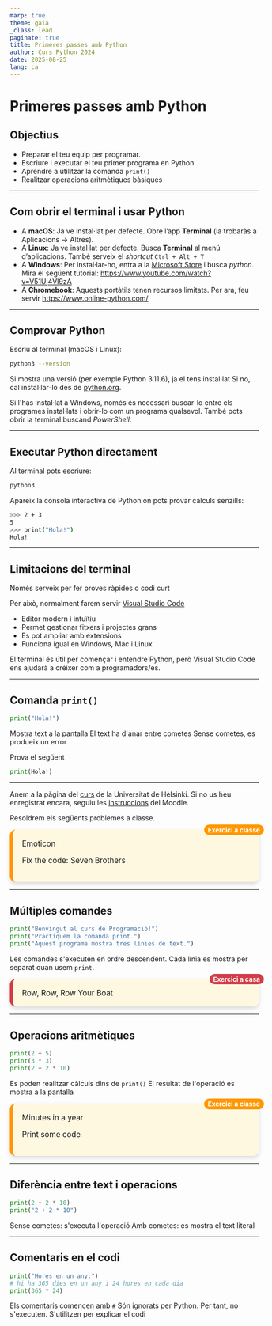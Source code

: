 ```yaml
---
marp: true
theme: gaia
_class: lead
paginate: true
title: Primeres passes amb Python
author: Curs Python 2024
date: 2025-08-25
lang: ca
---
```


<style>
.exercici-classe, .exercici-casa {
  position: relative;
  border-radius: 12px;
  background: #fff8e1;
  padding: 1.2em;
  margin: 1em 0;
  box-shadow: 0 4px 8px rgba(0,0,0,0.15);
  
  font-size: 1.1em;
}

.exercici-classe{
  border-left: 6px solid #ff9800;
}

.exercici-casa{
  border-left: 6px solid #d23d48;
}

/* Exercici a classe */
.exercici-classe::before {
  content: "Exercici a classe";
  position: absolute;
  top: -10px;
  right: -10px;
  background: #ff9800;   /* verd */
  color: white;
  padding: 0.2em 0.6em;
  border-radius: 12px;
  font-size: 0.85em;
  font-weight: bold;
}

/* Exercici a casa */
.exercici-casa::before {
  content: "Exercici a casa";
  position: absolute;
  top: -10px;
  right: -10px;
  background: #d23d48;   /* blau */
  color: white;
  padding: 0.2em 0.6em;
  border-radius: 12px;
  font-size: 0.85em;
  font-weight: bold;
}

section::after {
  content: attr(data-marpit-pagination) '/' attr(data-marpit-pagination-total);
}
</style>

# Primeres passes amb Python

## Objectius

- Preparar el teu equip per programar.
- Escriure i executar el teu primer programa en Python
- Aprendre a utilitzar la comanda `print()`
- Realitzar operacions aritmètiques bàsiques

---

## Com obrir el terminal i usar Python

- A **macOS**: Ja ve instal·lat per defecte. Obre l’app **Terminal** (la trobaràs a Aplicacions → Altres).
- A **Linux**: Ja ve instal·lat per defecte. Busca **Terminal** al menú d’aplicacions. També serveix el _shortcut_ `Ctrl + Alt + T`
- A **Windows**: Per instal·lar-ho, entra a la [Microsoft Store](https://apps.microsoft.com) i busca _python_. Mira el següent tutorial: https://www.youtube.com/watch?v=V51Uj4Vl9zA
- A **Chromebook**: Aquests portàtils tenen recursos limitats. Per ara, feu servir https://www.online-python.com/

---

## Comprovar Python

Escriu al terminal (macOS i Linux):

```bash
python3 --version
```

Si mostra una versió (per exemple Python 3.11.6), ja el tens instal·lat Si no, cal instal·lar-lo des de [python.org](python.org).

Si l'has instal·lat a Windows, només és necessari buscar-lo entre els programes instal·lats i obrir-lo com un programa qualsevol. També pots obrir la terminal buscand _PowerShell_.

---

## Executar Python directament

Al terminal pots escriure:

```bash
python3
```

Apareix la consola interactiva de Python on pots provar càlculs senzills:

```bash
>>> 2 + 3
5
>>> print("Hola!")
Hola!
```

---

## Limitacions del terminal

Només serveix per fer proves ràpides o codi curt

Per això, normalment farem servir [Visual Studio Code](https://code.visualstudio.com/)

- Editor modern i intuïtiu
- Permet gestionar fitxers i projectes grans
- Es pot ampliar amb extensions
- Funciona igual en Windows, Mac i Linux

El terminal és útil per començar i entendre Python, però Visual Studio Code ens ajudarà a créixer com a programadors/es.

---

## Comanda `print()`

```python
print("Hola!")
```

Mostra text a la pantalla
El text ha d'anar entre cometes
Sense cometes, es produeix un error

Prova el següent

```python
print(Hola!)
```

---

Anem a la pàgina del [curs](https://programming-24.mooc.fi/) de la Universitat de Hèlsinki. Si no us heu enregistrat encara, seguiu les [instruccions](https://educaciodigital.cat/ies-viladegracia/moodle/mod/page/view.php?id=352247) del Moodle.

Resoldrem els següents problemes a classe.

<div class="exercici-classe">
  Emoticon
  
  Fix the code: Seven Brothers
</div>

---

## Múltiples comandes

```python
print("Benvingut al curs de Programació!")
print("Practiquem la comanda print.")
print("Aquest programa mostra tres línies de text.")
```

Les comandes s'executen en ordre descendent.
Cada línia es mostra per separat quan usem `print`.

<div class="exercici-casa">
  Row, Row, Row Your Boat
</div>

---

## Operacions aritmètiques

```python
print(2 + 5)
print(3 * 3)
print(2 + 2 * 10)
```

Es poden realitzar càlculs dins de `print()`
El resultat de l'operació es mostra a la pantalla

<div class="exercici-classe">
  Minutes in a year
  
  Print some code
</div>

---

## Diferència entre text i operacions

```python
print(2 + 2 * 10)
print("2 + 2 * 10")
```

Sense cometes: s'executa l'operació
Amb cometes: es mostra el text literal

---

## Comentaris en el codi

```python
print("Hores en un any:")
# hi ha 365 dies en un any i 24 hores en cada dia
print(365 * 24)
```

Els comentaris comencen amb `#`
Són ignorats per Python. Per tant, no s'executen.
S'utilitzen per explicar el codi
